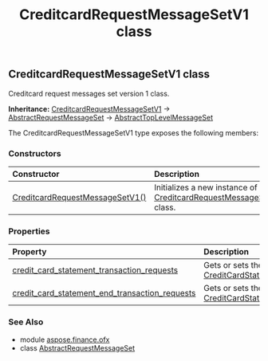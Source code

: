 ﻿---
title: CreditcardRequestMessageSetV1 class
second_title: Aspose.Finance for Python via .NET API References
description: 
type: docs
weight: 320
url: /python-net/aspose.finance.ofx/creditcardrequestmessagesetv1/
is_root: false
---

## CreditcardRequestMessageSetV1 class

Creditcard request messages set version 1 class.



**Inheritance:** [CreditcardRequestMessageSetV1](/finance/python-net/aspose.finance.ofx/creditcardrequestmessagesetv1) → 
[AbstractRequestMessageSet](/finance/python-net/aspose.finance.ofx/abstractrequestmessageset) → 
[AbstractTopLevelMessageSet](/finance/python-net/aspose.finance.ofx/abstracttoplevelmessageset)



The CreditcardRequestMessageSetV1 type exposes the following members:

### Constructors
| Constructor | Description |
| :- | :- |
| [CreditcardRequestMessageSetV1()](/finance/python-net/aspose.finance.ofx/creditcardrequestmessagesetv1/__init__/#) | Initializes a new instance of [CreditcardRequestMessageSetV1](/finance/python-net/aspose.finance.ofx/creditcardrequestmessagesetv1) class. |


### Properties
| Property | Description |
| :- | :- |
| [credit_card_statement_transaction_requests](/finance/python-net/aspose.finance.ofx/creditcardrequestmessagesetv1/credit_card_statement_transaction_requests) | Gets or sets the collection of [CreditCardStatementTransactionRequest](/finance/python-net/aspose.finance.ofx.creditcard/creditcardstatementtransactionrequest). |
| [credit_card_statement_end_transaction_requests](/finance/python-net/aspose.finance.ofx/creditcardrequestmessagesetv1/credit_card_statement_end_transaction_requests) | Gets or sets the collection of [CreditCardStatementEndTransactionRequest](/finance/python-net/aspose.finance.ofx.creditcard/creditcardstatementendtransactionrequest). |


### See Also

* module [aspose.finance.ofx](../)
* class [AbstractRequestMessageSet](/finance/python-net/aspose.finance.ofx/abstractrequestmessageset)
